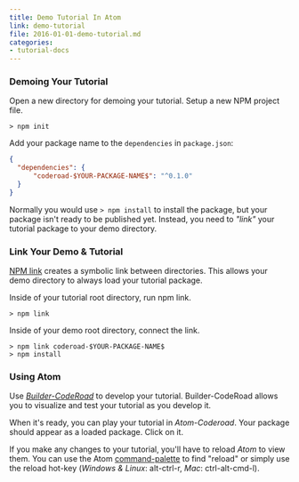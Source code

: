 ```yaml
---
title: Demo Tutorial In Atom
link: demo-tutorial
file: 2016-01-01-demo-tutorial.md
categories:
- tutorial-docs
---
```


### Demoing Your Tutorial

Open a new directory for demoing your tutorial. Setup a new NPM project file.

    > npm init

Add your package name to the `dependencies` in `package.json`:

```json
{
  "dependencies": {
      "coderoad-$YOUR-PACKAGE-NAME$": "^0.1.0"
  }
}
```

Normally you would use `> npm install` to install the package, but your package isn't ready to be published yet. Instead, you need to *"link"* your tutorial package to your demo directory.

### Link Your Demo & Tutorial

[NPM link](https://docs.npmjs.com/cli/link) creates a symbolic link between directories. This allows your demo directory to always load your tutorial package.

Inside of your tutorial root directory, run npm link.

    > npm link

Inside of your demo root directory, connect the link.

    > npm link coderoad-$YOUR-PACKAGE-NAME$
    > npm install


### Using Atom

Use [*Builder-CodeRoad*](/builder-coderoad.html) to develop your tutorial. Builder-CodeRoad allows you to visualize and test your tutorial as you develop it.

When it's ready, you can play your tutorial in *Atom-Coderoad*. Your package should appear as a loaded package. Click on it.

If you make any changes to your tutorial, you'll have to reload *Atom* to view them. You can use the Atom [command-palette](https://atom.io/docs/latest/getting-started-atom-basics#command-palette) to find "reload" or simply use the reload hot-key (*Windows & Linux*: alt-ctrl-r, *Mac*: ctrl-alt-cmd-l).
